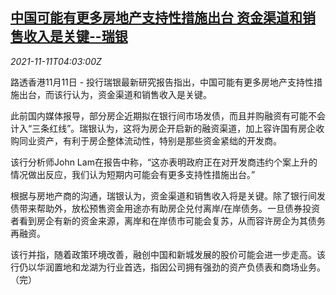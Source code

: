 <!--1636605062000-->
[中国可能有更多房地产支持性措施出台 资金渠道和销售收入是关键--瑞银](https://cn.reuters.com/article/ubs-china-property-support-measures-1111-idCNKBS2HW0B0)
------

<div><i>2021-11-11T04:03:00Z</i></div><p>路透香港11月11日 - 投行瑞银最新研究报告指出，中国可能有更多房地产支持性措施出台，而该行认为，资金渠道和销售收入是关键。</p><p>此前国内媒体报导，部分房企近期拟在银行间市场发债，而且并购融资有可能不会计入“三条红线”。瑞银认为，这将为房企开启新的融资渠道，加上容许国有房企收购同业资产，有利于房企整体流动性，特别是那些资金紧绌的开发商。</p><p>该行分析师John Lam在报告中称，“这亦表明政府正在对开发商违约个案上升的情况做出反应，我们认为短期内可能会有更多支持性措施出台。”</p><p>根据与房地产商的沟通，瑞银认为，资金渠道和销售收入将是关键。除了银行间发债带来帮助外，放松预售资金用途亦有助房企兑付离岸/在岸债务。一旦债券投资者看到房企有新的资金来源，离岸和在岸债市可能会复苏，从而容许房企为其债务再融资。</p><p>该行并指，随着政策环境改善，融创中国和新城发展的股价可能会进一步走高。该行仍以华润置地和龙湖为行业首选，指因公司拥有强劲的资产负债表和商场业务。（完）</p>

